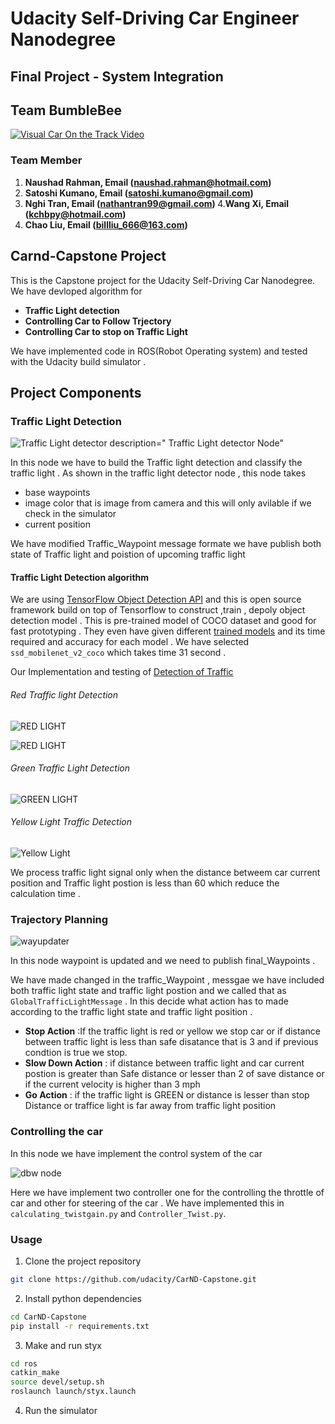 # Udacity Self-Driving Car Engineer Nanodegree



## Final Project - System Integration

## Team BumbleBee

[![Visual Car On the Track Video](youtube.png)](https://www.youtube.com/watch?v=nnm6esR3pUk)

### Team Member
1. <b>Naushad Rahman, Email (naushad.rahman@hotmail.com) </b> 
2. <b>Satoshi Kumano, Email (satoshi.kumano@gmail.com) </b>
3. <b>Nghi Tran, Email (nathantran99@gmail.com) </b>
4.<b>Wang Xi, Email (kchbpy@hotmail.com) </b>
5. <b>Chao Liu, Email (billliu_666@163.com) </b>

## Carnd-Capstone Project 
This is the Capstone project for the Udacity Self-Driving Car Nanodegree. We have devloped algorithm for 
<ul>
  <li><b>Traffic Light detection</b> </li>
  <li><b>Controlling Car to Follow Trjectory</b></li>
  <li><b>Controlling Car to stop on Traffic Light</b></li>
</ul>

We have implemented code in ROS(Robot Operating system) and tested with the Udacity build simulator .



## Project Components

### Traffic Light Detection 

![Traffic Light detector description=" Traffic Light detector Node"](tl_detector.png)

In this node we have to build the Traffic light detection and classify the traffic light . As shown in the traffic light detector node , this node takes 

<ul>
<li> base waypoints</li>
<li> image color that is image from camera and this will only avilable if we check in the simulator</li>
<li>  current position </li>
</ul>

We have modified Traffic_Waypoint message formate we have publish both state of Traffic light and poistion of upcoming traffic light 


#### Traffic Light Detection algorithm 
We are using [ TensorFlow Object Detection API](https://github.com/tensorflow/models/tree/master/research/object_detection) and this is open source framework build on top of Tensorflow to construct ,train , depoly object detection model . This is pre-trained model of COCO dataset and good for fast prototyping . They even have given different [trained models](https://github.com/tensorflow/models/blob/master/research/object_detection/g3doc/detection_model_zoo.md) and its time required and accuracy for each model . We have selected `ssd_mobilenet_v2_coco` which takes time  31 second .

Our Implementation and testing of [ Detection of Traffic ](https://github.com/satoshikumano/traffic-light-detection-fh/blob/master/TrafficLightDetection-Inference.ipynb) 


 ###### Red Traffic light Detection   
    
   ![RED LIGHT ](red_traffic_Light.png)
   
   ![RED LIGHT](red_traffic_Light2.png)
   
 
  
 ###### Green Traffic Light Detection
 
  ![GREEN LIGHT ](green_traffic_Light.png)

    

 ###### Yellow Light Traffic Detection
 ![Yellow Light](Yellow_traffic_Light.png)

     


    

We process traffic light signal only when the distance betweem car current position and Traffic light postion is less than 60 which reduce the calculation time . 

### Trajectory Planning 

![wayupdater](wayupdater.png)

In this node waypoint is updated and we need to publish final_Waypoints .

We have made changed in the traffic_Waypoint , messgae we have included both traffic light state and traffic light postion and we called that as `GlobalTrafficLightMessage` .
In this decide what action has to made according to the traffic light state and traffic light position . 

<ul>
    <li>
    <b>Stop Action</b> :If the traffic light is red or yellow we stop car  or if distance between traffic light is less than safe disatance that is 3 and if previous condtion is true we stop.
    </li>
    <li>
    <b>Slow Down Action</b> : if distance between traffic light and car current postion is greater than Safe distance or lesser than 2 of save distance or if the  current velocity is higher than 3 mph 
    </li>
    <li>
    <b>Go Action</b> : if the traffic light is GREEN or distance is lesser than stop Distance or traffice light is far away from traffic light position 
    </li>
</ul>

### Controlling the car

In this node we have implement the control system of the car 

![dbw node](dbw_node.png)

Here we have implement two controller one for the controlling the throttle of car and other for steering of the car . We have implemented this in `calculating_twistgain.py` and `Controller_Twist.py`.


### Usage

1. Clone the project repository
```bash
git clone https://github.com/udacity/CarND-Capstone.git
```

2. Install python dependencies
```bash
cd CarND-Capstone
pip install -r requirements.txt
```
3. Make and run styx
```bash
cd ros
catkin_make
source devel/setup.sh
roslaunch launch/styx.launch
```
4. Run the simulator



    









